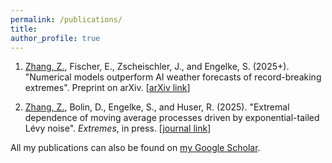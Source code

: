 ```yaml
---
permalink: /publications/
title:
author_profile: true
---
```


1. <ins>Zhang, Z.</ins>, Fischer, E., Zscheischler, J., and Engelke, S. (2025+). "Numerical models outperform AI weather forecasts of record-breaking extremes". Preprint on arXiv. [[arXiv link](https://arxiv.org/abs/2508.15724)]

2. <ins>Zhang, Z.</ins>, Bolin, D., Engelke, S., and Huser, R. (2025). "Extremal dependence of moving average processes driven by exponential-tailed Lévy noise". _Extremes_, in press. [[journal link](https://link.springer.com/article/10.1007/s10687-025-00517-4)]

All my publications can also be found on [my Google Scholar](https://scholar.google.com/citations?user=FCicmEMAAAAJ&hl=en).





